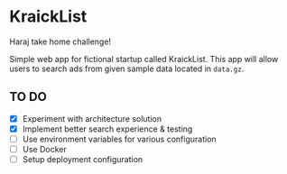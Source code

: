 # KraickList

Haraj take home challenge!

Simple web app for fictional startup called KraickList. This app will allow users to search ads from given sample data located in `data.gz`.

## TO DO
- [x] Experiment with architecture solution
- [x] Implement better search experience & testing
- [ ] Use environment variables for various configuration
- [ ] Use Docker
- [ ] Setup deployment configuration